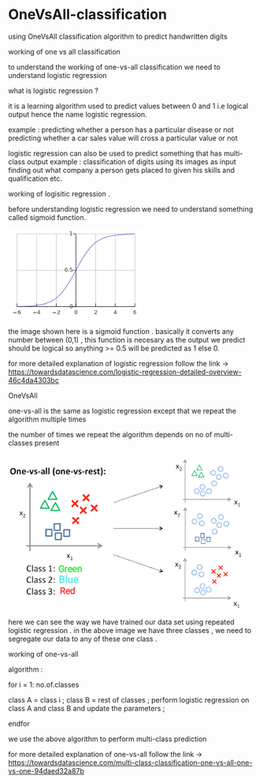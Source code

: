 # OneVsAll-classification
using OneVsAll classification algorithm to predict handwritten digits

working of one vs all classification

to understand the working of one-vs-all classification we need to understand logistic regression


what is logistic regression ?

it is a learning algorithm used to predict values between 0 and 1 i.e logical output hence the name logistic regression.

example : predicting whether a person has a particular disease or not 
          predicting whether a car sales value will cross a particular value or not
          
logistic regression can also be used to predict something that has multi-class output
example : classification of digits using its images as input 
          finding out what company a person gets placed to given his skills and qualification etc.
          
          
 working of logisitic regression .
 
 before understanding logistic regression we need to understand something called sigmoid function.
 
 ![alt text](sigmoid_function.png)

 the image shown here is a sigmoid function . basically it converts any number between (0,1) , this function is necesary as the output we predict should be logical
 so anything >= 0.5 will be predicted as 1 else 0.
 
 for more detailed explanation of logistic regression follow the link -> https://towardsdatascience.com/logistic-regression-detailed-overview-46c4da4303bc
 
 OneVsAll
 
 one-vs-all is the same as logistic regression except that we repeat the algorithm multiple times
 
 the number of times we repeat the algorithm depends on no of multi-classes present 
 
 
 ![alt text](one-vs-all.png)
 
 
 here we can see the way we have trained our data set using repeated logistic regression . in the above image we have three classes , we need to segregate our 
 data to any of these one class .
 
 working of one-vs-all
 
 
 algorithm :
 
 for i = 1: no.of.classes
 
 class A = class i ;
 class B = rest of classes ;
 perform logistic regression on class A and class B and update the parameters ;
  
 endfor
  
  we use the above algorithm to perform multi-class prediction
 
for more detailed explanation of one-vs-all follow the link -> https://towardsdatascience.com/multi-class-classification-one-vs-all-one-vs-one-94daed32a87b
 

